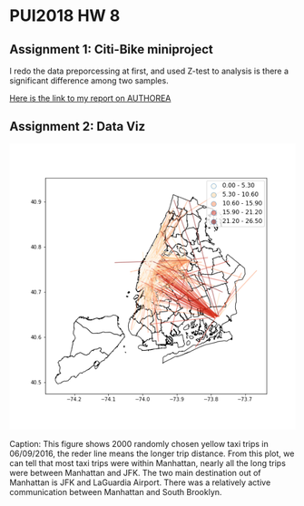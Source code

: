 # PUI2018 HW 8

## Assignment 1: Citi-Bike miniproject

I redo the data preporcessing at first, and used Z-test to analysis is there a significant difference among two samples.

[Here is the link to my report on AUTHOREA](https://www.authorea.com/users/249363/articles/335435-comparing-the-proportion-of-citi-bike-commuters-among-different-age)

## Assignment 2: Data Viz

![viz](viz.png)

Caption: This figure shows 2000 randomly chosen yellow taxi trips in 06/09/2016, the reder line means the longer trip distance. From this plot, we can tell that most taxi trips were within Manhattan, nearly all the long trips were between Manhattan and JFK. The two main destination out of Manhattan is JFK and LaGuardia Airport. There was a relatively active communication between Manhattan and South Brooklyn.

